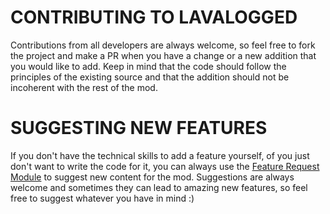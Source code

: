 # CONTRIBUTING TO LAVALOGGED

Contributions from all developers are always welcome, so feel free to fork the project and make a PR when you have a change or a new addition that you would like to add. 
Keep in mind that the code should follow the principles of the existing source and that the addition should not be incoherent with the rest of the mod.

# SUGGESTING NEW FEATURES

If you don't have the technical skills to add a feature yourself, of you just don't want to write the code for it, you can always use the [Feature Request Module](https://github.com/JimiIT92/Lavalogged/issues/new?assignees=JimiIT92&labels=enhancement&projects=&template=feature_request.md&title=)
to suggest new content for the mod. Suggestions are always welcome and sometimes they can lead to amazing new features, so feel free to suggest whatever you have in mind :)
